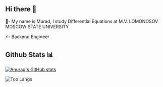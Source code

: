## Hi there 👋

📌- My name is Murad, I study Differential Equations at M.V. LOMONOSOV MOSCOW STATE UNIVERSITY

⚡- Backend Engineer

## Github Stats 📊
[![Anurag's GitHub stats](https://github-readme-stats.vercel.app/api?username=MUR4D)](https://github.com/MUR4D/github-readme-stats)

![Top Langs](https://github-readme-stats.vercel.app/api/top-langs/?username=MUR4D&hide_progress=true)

<!--
**MUR4D/MUR4D** is a ✨ _special_ ✨ repository because its `README.md` (this file) appears on your GitHub profile.

Here are some ideas to get you started:

- 🔭 I’m currently working on ...
- 🌱 I’m currently learning ...
- 👯 I’m looking to collaborate on ...
- 🤔 I’m looking for help with ...
- 💬 Ask me about ...
- 📫 How to reach me: ...
- 😄 Pronouns: ...
- ⚡ Fun fact: ...
-->
